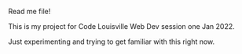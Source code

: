 Read me file!

This is my project for Code Louisville Web Dev session one Jan 2022.

Just experimenting and trying to get familiar with this right now.